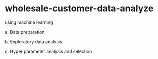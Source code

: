 # wholesale-customer-data-analyze
using machine learning

a. Data preparation  

b. Exploratory data analysis 

c. Hyper parameter analysis and selection
